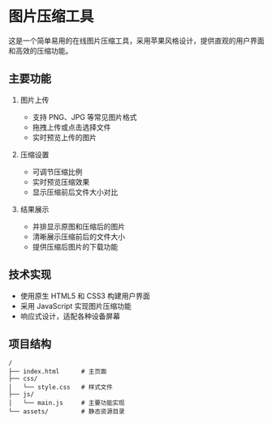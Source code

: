 # 图片压缩工具

这是一个简单易用的在线图片压缩工具，采用苹果风格设计，提供直观的用户界面和高效的压缩功能。

## 主要功能

1. 图片上传
   - 支持 PNG、JPG 等常见图片格式
   - 拖拽上传或点击选择文件
   - 实时预览上传的图片

2. 压缩设置
   - 可调节压缩比例
   - 实时预览压缩效果
   - 显示压缩前后文件大小对比

3. 结果展示
   - 并排显示原图和压缩后的图片
   - 清晰展示压缩前后的文件大小
   - 提供压缩后图片的下载功能

## 技术实现
- 使用原生 HTML5 和 CSS3 构建用户界面
- 采用 JavaScript 实现图片压缩功能
- 响应式设计，适配各种设备屏幕

## 项目结构
```
/
├── index.html      # 主页面
├── css/
│   └── style.css   # 样式文件
├── js/
│   └── main.js     # 主要功能实现
└── assets/         # 静态资源目录
``` 